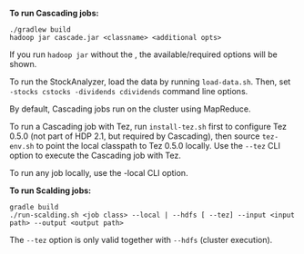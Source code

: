 **To run Cascading jobs:**

```
./gradlew build
hadoop jar cascade.jar <classname> <additional opts>
```

If you run `hadoop jar` without the <additional opts>, the available/required options will be shown.

To run the StockAnalyzer, load the data by running `load-data.sh`. Then, set `-stocks cstocks -dividends cdividends` command line options.

By default, Cascading jobs run on the cluster using MapReduce.

To run a Cascading job with Tez, run `install-tez.sh` first to configure Tez 0.5.0 (not part of HDP 2.1, but required by Cascading), then source `tez-env.sh` to point the local classpath to Tez 0.5.0 locally. Use the `--tez` CLI option to execute the Cascading job with Tez.

To run any job locally, use the -local CLI option.

**To run Scalding jobs:**

```
gradle build
./run-scalding.sh <job class> --local | --hdfs [ --tez] --input <input path> --output <output path>
```

The `--tez` option is only valid together with `--hdfs` (cluster execution).
